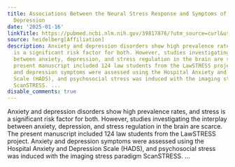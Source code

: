 ```yaml
---
title: Associations Between the Neural Stress Response and Symptoms of Anxiety and
  Depression
date: '2025-01-16'
linkTitle: https://pubmed.ncbi.nlm.nih.gov/39817876/?utm_source=curl&utm_medium=rss&utm_campaign=pubmed-2&utm_content=1FakS-2QOkCT8HsMOQP1bCRQ4YzyumYOmxmF0moLsQ3dFB1E9V&fc=20220326224207&ff=20250116171035&v=2.18.0.post9+e462414
source: heidelberg[Affiliation]
description: Anxiety and depression disorders show high prevalence rates, and stress
  is a significant risk factor for both. However, studies investigating the interplay
  between anxiety, depression, and stress regulation in the brain are scarce. The
  present manuscript included 124 law students from the LawSTRESS project. Anxiety
  and depression symptoms were assessed using the Hospital Anxiety and Depression
  Scale (HADS), and psychosocial stress was induced with the imaging stress paradigm
  ScanSTRESS. ...
disable_comments: true
---
```

Anxiety and depression disorders show high prevalence rates, and stress is a significant risk factor for both. However, studies investigating the interplay between anxiety, depression, and stress regulation in the brain are scarce. The present manuscript included 124 law students from the LawSTRESS project. Anxiety and depression symptoms were assessed using the Hospital Anxiety and Depression Scale (HADS), and psychosocial stress was induced with the imaging stress paradigm ScanSTRESS. ...